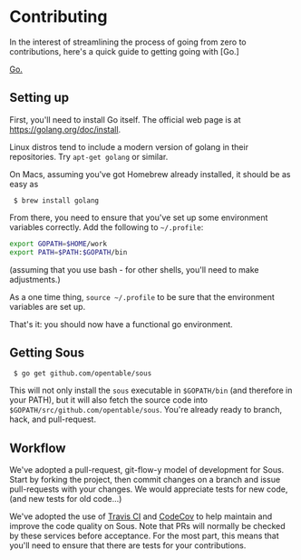 # Contributing

In the interest of streamlining the process of going from zero to contributions,
here's a quick guide to getting going with [Go.]

[Go.](golang.org)

## Setting up

First, you'll need to install Go itself.
The official web page is at https://golang.org/doc/install.

Linux distros tend to include a modern version of golang in their repositories. Try `apt-get golang` or similar.

On Macs, assuming you've got Homebrew already installed, it should be as easy as

     $ brew install golang

From there, you need to ensure that you've set up some environment variables correctly. Add the following to `~/.profile`:
```bash
export GOPATH=$HOME/work
export PATH=$PATH:$GOPATH/bin
```
(assuming that you use bash - for other shells, you'll need to make adjustments.)

As a one time thing, `source ~/.profile` to be sure that the environment variables are set up.

That's it: you should now have a functional go environment.

## Getting Sous

     $ go get github.com/opentable/sous

This will not only install the `sous` executable in `$GOPATH/bin` (and therefore in your PATH),
but it will also fetch the source code into `$GOPATH/src/github.com/opentable/sous`.
You're already ready to branch, hack, and pull-request.

## Workflow

We've adopted a pull-request, git-flow-y model of development for Sous.
Start by forking the project, then
commit changes on a branch and issue pull-requests with your changes.
We would appreciate tests for new code,
(and new tests for old code...)

We've adopted the use of [Travis CI](https://travis-ci.org)
and [CodeCov](https://codecov.io)
to help maintain and improve the code quality on Sous.
Note that PRs will normally be checked by these services before acceptance.
For the most part, this means that you'll need to ensure
that there are tests for your contributions.
